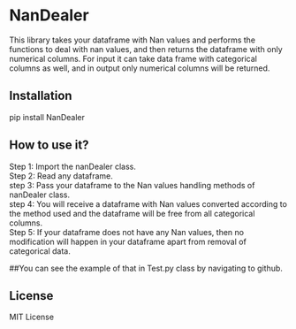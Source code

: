 # NanDealer 
This library takes your dataframe with Nan values and performs the functions to deal with nan values, and then returns the dataframe with only numerical columns. For input it can take data frame with categorical columns as well, and in output only numerical columns will be returned.

## Installation
pip install NanDealer

## How to use it?
Step 1: Import the nanDealer class.\
Step 2: Read any dataframe.\
step 3: Pass your dataframe to the Nan values handling methods of nanDealer class.\
step 4: You will receive a dataframe with Nan values converted according to the method used and the dataframe will be free from all categorical columns.\
Step 5: If your dataframe does not have any Nan values, then no modification will happen in your dataframe apart from removal of categorical data.

##You can see the example of that in Test.py class by navigating to github.

## License
MIT License

